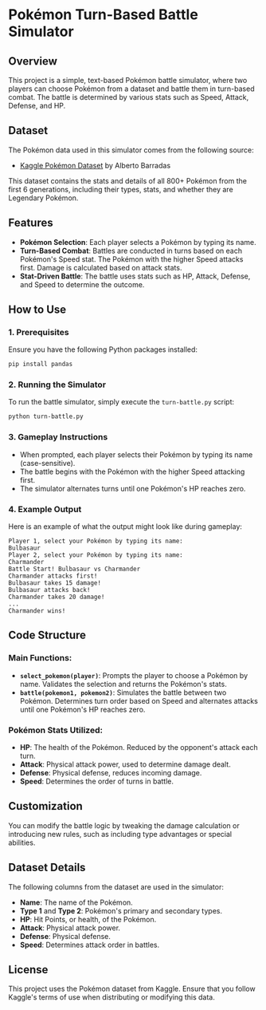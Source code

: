 # Pokémon Turn-Based Battle Simulator

## Overview

This project is a simple, text-based Pokémon battle simulator, where two players can choose Pokémon from a dataset and battle them in turn-based combat. The battle is determined by various stats such as Speed, Attack, Defense, and HP.

## Dataset

The Pokémon data used in this simulator comes from the following source:

- [Kaggle Pokémon Dataset](https://www.kaggle.com/datasets/abcsds/pokemon) by Alberto Barradas

This dataset contains the stats and details of all 800+ Pokémon from the first 6 generations, including their types, stats, and whether they are Legendary Pokémon.

## Features

- **Pokémon Selection**: Each player selects a Pokémon by typing its name.
- **Turn-Based Combat**: Battles are conducted in turns based on each Pokémon's Speed stat. The Pokémon with the higher Speed attacks first. Damage is calculated based on attack stats.
- **Stat-Driven Battle**: The battle uses stats such as HP, Attack, Defense, and Speed to determine the outcome.

## How to Use

### 1. Prerequisites

Ensure you have the following Python packages installed:

```bash
pip install pandas
```

### 2. Running the Simulator

To run the battle simulator, simply execute the `turn-battle.py` script:

```bash
python turn-battle.py
```

### 3. Gameplay Instructions

- When prompted, each player selects their Pokémon by typing its name (case-sensitive).
- The battle begins with the Pokémon with the higher Speed attacking first.
- The simulator alternates turns until one Pokémon's HP reaches zero.

### 4. Example Output

Here is an example of what the output might look like during gameplay:

```plaintext
Player 1, select your Pokémon by typing its name:
Bulbasaur
Player 2, select your Pokémon by typing its name:
Charmander
Battle Start! Bulbasaur vs Charmander
Charmander attacks first!
Bulbasaur takes 15 damage!
Bulbasaur attacks back!
Charmander takes 20 damage!
...
Charmander wins!
```

## Code Structure

### Main Functions:

- **`select_pokemon(player)`**: Prompts the player to choose a Pokémon by name. Validates the selection and returns the Pokémon's stats.
- **`battle(pokemon1, pokemon2)`**: Simulates the battle between two Pokémon. Determines turn order based on Speed and alternates attacks until one Pokémon's HP reaches zero.

### Pokémon Stats Utilized:

- **HP**: The health of the Pokémon. Reduced by the opponent's attack each turn.
- **Attack**: Physical attack power, used to determine damage dealt.
- **Defense**: Physical defense, reduces incoming damage.
- **Speed**: Determines the order of turns in battle.

## Customization

You can modify the battle logic by tweaking the damage calculation or introducing new rules, such as including type advantages or special abilities.

## Dataset Details

The following columns from the dataset are used in the simulator:

- **Name**: The name of the Pokémon.
- **Type 1** and **Type 2**: Pokémon's primary and secondary types.
- **HP**: Hit Points, or health, of the Pokémon.
- **Attack**: Physical attack power.
- **Defense**: Physical defense.
- **Speed**: Determines attack order in battles.

## License

This project uses the Pokémon dataset from Kaggle. Ensure that you follow Kaggle's terms of use when distributing or modifying this data.